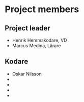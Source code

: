 # Project members

## Project leader

- Henrik Hemmakodare, VD
- Marcus Medina, Lärare

## Kodare

- Oskar Nilsson 
- 
- 
- 
- 
